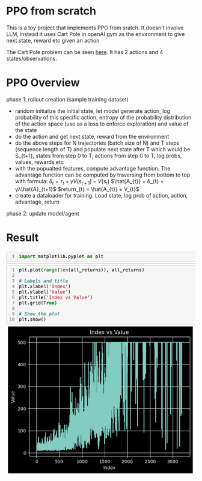 # PPO from scratch
This is a toy project that implements PPO from sratch. It doesn't involve LLM, instead it uses Cart Pole in openAI gym as the environment to give next state, reward etc given an action

The Cart Pole problem can be seen [here](https://gymnasium.farama.org/environments/classic_control/cart_pole/). It has 2 actions and 4 states/observations.

# PPO Overview

phase 1: rollout creation (sample training dataset)

- random initialize the initial state, let model generate action, log probability of this specific action, entropy of the probability distribution of the action space (use as a loss to enforce exploration) and value of the state
- do the action and get next state, reward from the environment
- do the above steps for N trajectories (batch size of N) and T steps (sequence length of T) and populate next state after T which would be S_{t+1}, states from step 0 to T, actions from step 0 to T, log probs, values, rewards etc
- with the popualted features, compute advantage function. The advantage function can be computed by traversing from bottom to top with formula:
$δ_{t} = r_{t} + γV(s_{t+1}) - V(s_{t})$
$\hat{A_{t}} = δ_{t} + γλ\hat{A}_{t+1}$
$return_{t} = \hat{A_{t}} + V_{t}$
- create a dataloader for training. Load state, log prob of action, action, advantage, return

phase 2: update model/agent


# Result
![step vs return](img/step_vs_return.png)

